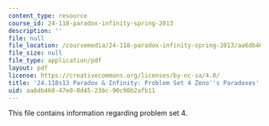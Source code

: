 ```yaml
---
content_type: resource
course_id: 24-118-paradox-infinity-spring-2013
description: ''
file: null
file_location: /coursemedia/24-118-paradox-infinity-spring-2013/aa6db46047e00d45236c90c90b2afb11_MIT24_118S13_ProbSet4.pdf
file_size: null
file_type: application/pdf
layout: pdf
license: https://creativecommons.org/licenses/by-nc-sa/4.0/
title: '24.118s13 Paradox & Infinity: Problem Set 4 Zeno''s Paradoxes'
uid: aa6db460-47e0-0d45-236c-90c90b2afb11
---
```

This file contains information regarding problem set 4.